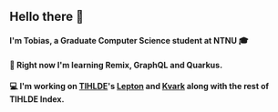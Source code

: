 ## Hello there 👋
#### I'm Tobias, a Graduate Computer Science student at NTNU 🎓 
#### 🌱 Right now I'm learning Remix, GraphQL and Quarkus.
#### 💻 I'm working on [TIHLDE](https://tihlde.org)'s [Lepton](https://github.com/tihlde/Lepton) and [Kvark](https://github.com/tihlde/Kvark) along with the rest of TIHLDE Index.
